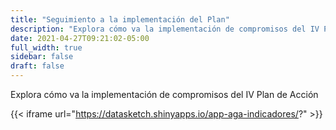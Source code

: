 ```yaml
---
title: "Seguimiento a la implementación del Plan"
description: "Explora cómo va la implementación de compromisos del IV Plan de Acción"
date: 2021-04-27T09:21:02-05:00
full_width: true
sidebar: false
draft: false
---
```


Explora cómo va la implementación de compromisos del IV Plan de Acción

{{< iframe url="https://datasketch.shinyapps.io/app-aga-indicadores/?" >}}

